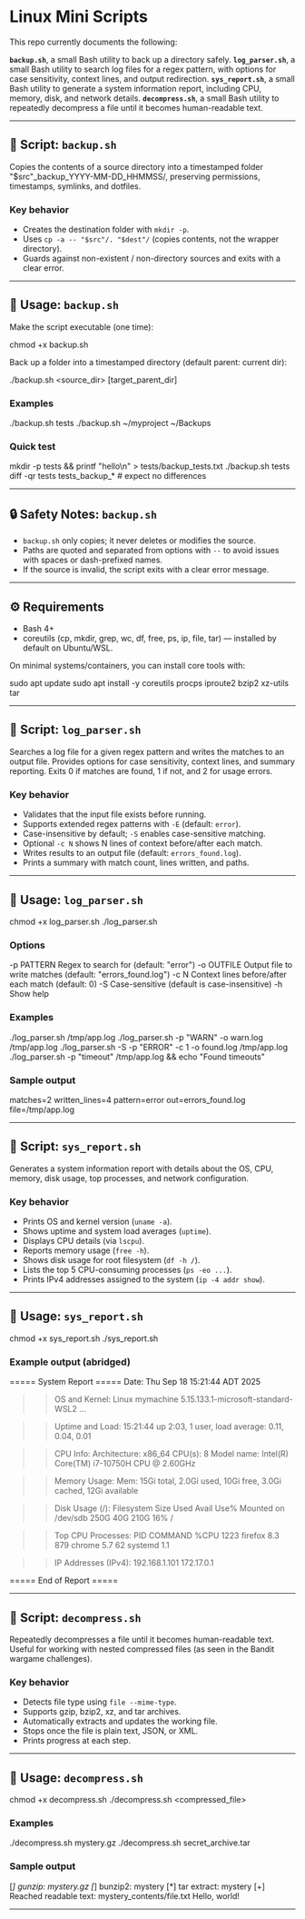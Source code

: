 # Linux Mini Scripts

This repo currently documents the following:

**`backup.sh`**, a small Bash utility to back up a directory safely. 
**`log_parser.sh`**, a small Bash utility to search log files for a regex pattern, with options for case sensitivity, context lines, and output redirection. 
**`sys_report.sh`**, a small Bash utility to generate a system information report, including CPU, memory, disk, and network details. 
**`decompress.sh`**, a small Bash utility to repeatedly decompress a file until it becomes human-readable text.

---

## 🧰 Script: `backup.sh`

Copies the contents of a source directory into a timestamped folder
"$src"_backup_YYYY-MM-DD_HHMMSS/, preserving permissions, timestamps,
symlinks, and dotfiles.

### Key behavior

- Creates the destination folder with `mkdir -p`.
- Uses `cp -a -- "$src"/. "$dest"/` (copies contents, not the wrapper directory).
- Guards against non-existent / non-directory sources and exits with a clear error.

---

## 🚀 Usage: `backup.sh`

Make the script executable (one time):

chmod +x backup.sh

Back up a folder into a timestamped directory (default parent: current dir):

./backup.sh <source_dir> [target_parent_dir]

### Examples

./backup.sh tests 
./backup.sh ~/myproject ~/Backups

### Quick test

mkdir -p tests && printf "hello\n" > tests/backup_tests.txt 
./backup.sh tests 
diff -qr tests tests_backup_*    # expect no differences

---

## 🔒 Safety Notes: `backup.sh`

- `backup.sh` only copies; it never deletes or modifies the source.
- Paths are quoted and separated from options with `--` to avoid issues with spaces or dash-prefixed names.
- If the source is invalid, the script exits with a clear error message.

---

## ⚙️ Requirements

- Bash 4+
- coreutils (cp, mkdir, grep, wc, df, free, ps, ip, file, tar) — installed by default on Ubuntu/WSL.

On minimal systems/containers, you can install core tools with:

sudo apt update 
sudo apt install -y coreutils procps iproute2 bzip2 xz-utils tar

---

## 🧰 Script: `log_parser.sh`

Searches a log file for a given regex pattern and writes the matches to an output file. 
Provides options for case sensitivity, context lines, and summary reporting. 
Exits 0 if matches are found, 1 if not, and 2 for usage errors.

### Key behavior

- Validates that the input file exists before running.
- Supports extended regex patterns with `-E` (default: `error`).
- Case-insensitive by default; `-S` enables case-sensitive matching.
- Optional `-c N` shows N lines of context before/after each match.
- Writes results to an output file (default: `errors_found.log`).
- Prints a summary with match count, lines written, and paths.

---

## 🚀 Usage: `log_parser.sh`

chmod +x log_parser.sh 
./log_parser.sh <logfile>

### Options

-p PATTERN   Regex to search for (default: "error") 
-o OUTFILE   Output file to write matches (default: "errors_found.log") 
-c N         Context lines before/after each match (default: 0) 
-S           Case-sensitive (default is case-insensitive) 
-h           Show help 

### Examples

./log_parser.sh /tmp/app.log 
./log_parser.sh -p "WARN" -o warn.log /tmp/app.log 
./log_parser.sh -S -p "ERROR" -c 1 -o found.log /tmp/app.log 
./log_parser.sh -p "timeout" /tmp/app.log && echo "Found timeouts" 

### Sample output

matches=2  written_lines=4  pattern=error  out=errors_found.log  file=/tmp/app.log

---

## 🧰 Script: `sys_report.sh`

Generates a system information report with details about the OS, CPU, memory, disk usage, top processes, and network configuration.

### Key behavior

- Prints OS and kernel version (`uname -a`).
- Shows uptime and system load averages (`uptime`).
- Displays CPU details (via `lscpu`).
- Reports memory usage (`free -h`).
- Shows disk usage for root filesystem (`df -h /`).
- Lists the top 5 CPU-consuming processes (`ps -eo ...`).
- Prints IPv4 addresses assigned to the system (`ip -4 addr show`).

---

## 🚀 Usage: `sys_report.sh`

chmod +x sys_report.sh 
./sys_report.sh

### Example output (abridged)

===== System Report ===== 
Date: Thu Sep 18 15:21:44 ADT 2025 

>> OS and Kernel: 
Linux mymachine 5.15.133.1-microsoft-standard-WSL2 ... 

>> Uptime and Load: 
15:21:44 up  2:03,  1 user,  load average: 0.11, 0.04, 0.01 

>> CPU Info: 
Architecture:            x86_64 
CPU(s):                  8 
Model name:              Intel(R) Core(TM) i7-10750H CPU @ 2.60GHz 

>> Memory Usage: 
Mem:  15Gi total, 2.0Gi used, 10Gi free, 3.0Gi cached, 12Gi available 

>> Disk Usage (/): 
Filesystem      Size  Used Avail Use% Mounted on 
/dev/sdb        250G   40G  210G  16% / 

>> Top CPU Processes: 
PID COMMAND %CPU 
1223 firefox  8.3 
 879 chrome   5.7 
  62 systemd  1.1 

>> IP Addresses (IPv4): 
192.168.1.101 
172.17.0.1 

===== End of Report ===== 

---

## 🧰 Script: `decompress.sh`

Repeatedly decompresses a file until it becomes human-readable text. Useful for working with nested compressed files (as seen in the Bandit wargame challenges).

### Key behavior

- Detects file type using `file --mime-type`.
- Supports gzip, bzip2, xz, and tar archives.
- Automatically extracts and updates the working file.
- Stops once the file is plain text, JSON, or XML.
- Prints progress at each step.

---

## 🚀 Usage: `decompress.sh`

chmod +x decompress.sh 
./decompress.sh <compressed_file>

### Examples

./decompress.sh mystery.gz 
./decompress.sh secret_archive.tar 

### Sample output

[*] gunzip: mystery.gz 
[*] bunzip2: mystery 
[*] tar extract: mystery 
[+] Reached readable text: mystery_contents/file.txt 
Hello, world! 

---
